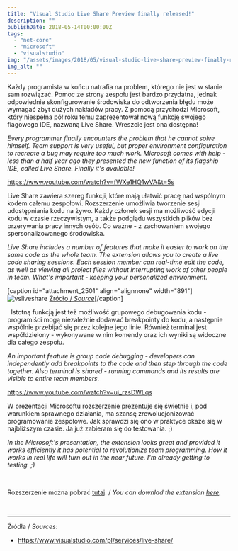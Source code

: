 ```yaml
---
title: "Visual Studio Live Share Preview finally released!"
description: ""
publishDate: 2018-05-14T00:00:00Z
tags: 
  - "net-core"
  - "microsoft"
  - "visualstudio"
img: "/assets/images/2018/05/visual-studio-live-share-preview-finally-released/images/visual_studio_2017_1488964677008.jpg"
img_alt: ""
---
```


Każdy programista w końcu natrafia na problem, którego nie jest w stanie sam rozwiązać. Pomoc ze strony zespołu jest bardzo przydatna, jednak odpowiednie skonfigurowanie środowiska do odtworzenia błędu może wymagać zbyt dużych nakładów pracy. Z pomocą przychodzi Microsoft, który niespełna pół roku temu zaprezentował nową funkcję swojego flagowego IDE, nazwaną Live Share. Wreszcie jest ona dostępna!

_Every programmer finally encounters the problem that he cannot solve himself. Team support is very useful, but proper environment configuration to recreate a bug may require too much work. Microsoft comes with help - less than a half year ago they presented the new function of its flagship IDE, called Live Share. Finally it's available!_

https://www.youtube.com/watch?v=fWXe1HQ1wVA&t=5s

Live Share zawiera szereg funkcji, które mają ułatwić pracę nad wspólnym kodem całemu zespołowi. Rozszerzenie umożliwia tworzenie sesji udostępniania kodu na żywo. Każdy członek sesji ma możliwość edycji kodu w czasie rzeczywistym, a także podglądu wszystkich plików bez przerywania pracy innych osób. Co ważne - z zachowaniem swojego spersonalizowanego środowiska.

_Live Share includes a number of features that make it easier to work on the same code as the whole team. The extension allows you to create a live code sharing sessions. Each session member can real-time edit the code, as well as viewing all project files without interrupting work of other people in team. What's important - keeping your personalized environment._

[caption id="attachment_2501" align="alignnone" width="891"]![vsliveshare](images/vsliveshare.png) [Źródło / _Source_](https://www.visualstudio.com/services/live-share/)[/caption]

 
Istotną funkcją jest też możliwość grupowego debugowania kodu - programiści mogą niezależnie dodawać breakpointy do kodu, a następnie wspólnie przebijać się przez kolejne jego linie. Również terminal jest współdzielony - wykonywane w nim komendy oraz ich wyniki są widoczne dla całego zespołu.

_An important feature is group code debugging - developers can independently add breakpoints to the code and then step through the code together. Also terminal is shared - running commands and its results are visible to entire team members._

https://www.youtube.com/watch?v=ui_rzsDWLqs

W prezentacji Microsoftu rozszerzenie prezentuje się świetnie i, pod warunkiem sprawnego działania, ma szansę zrewolucjonizować programowanie zespołowe. Jak sprawdzi się ono w praktyce okaże się w najbliższym czasie. Ja już zabieram się do testowania. ;)

_In the Microsoft's presentation, the extension looks great and provided it works efficiently it has potential to revolutionize team programming. How it works in real life will turn out in the near future. I'm already getting to testing. ;)_

 

Rozszerzenie można pobrać [tutaj](https://marketplace.visualstudio.com/items?itemName=MS-vsliveshare.vsls-vs). / _You can downlad the extension [here](https://marketplace.visualstudio.com/items?itemName=MS-vsliveshare.vsls-vs)._

 

* * *

Źródła / _Sources_:

- https://www.visualstudio.com/pl/services/live-share/
